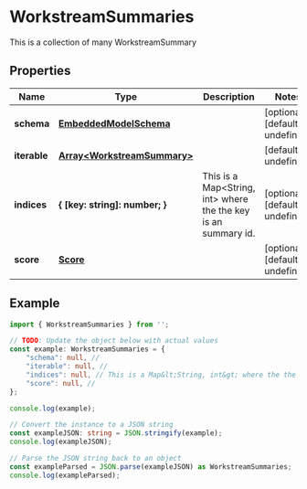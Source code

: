 
# WorkstreamSummaries

This is a collection of many WorkstreamSummary

## Properties

Name | Type | Description | Notes
------------ | ------------- | ------------- | -------------
**schema** | [**EmbeddedModelSchema**](EmbeddedModelSchema) |  | [optional] [default to undefined]
**iterable** | [**Array&lt;WorkstreamSummary&gt;**](WorkstreamSummary) |  | [default to undefined]
**indices** | **\{ [key: string]: number; \}** | This is a Map&lt;String, int&gt; where the the key is an summary id. | [optional] [default to undefined]
**score** | [**Score**](Score) |  | [optional] [default to undefined]

## Example

```typescript
import { WorkstreamSummaries } from '';

// TODO: Update the object below with actual values
const example: WorkstreamSummaries = {
    "schema": null, // 
    "iterable": null, // 
    "indices": null, // This is a Map&lt;String, int&gt; where the the key is an summary id.
    "score": null, // 
};

console.log(example);

// Convert the instance to a JSON string
const exampleJSON: string = JSON.stringify(example);
console.log(exampleJSON);

// Parse the JSON string back to an object
const exampleParsed = JSON.parse(exampleJSON) as WorkstreamSummaries;
console.log(exampleParsed);
```




